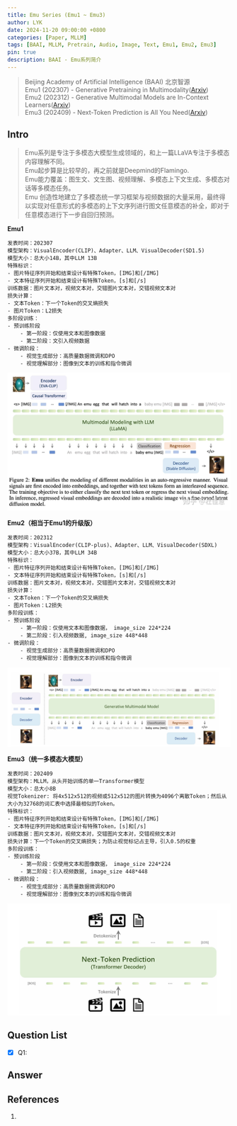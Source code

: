 ```yaml
---
title: Emu Series (Emu1 ~ Emu3)
author: LYK
date: 2024-11-20 09:00:00 +0800
categories: [Paper, MLLM]
tags: [BAAI, MLLM, Pretrain, Audio, Image, Text, Emu1, Emu2, Emu3]
pin: true
description: BAAI - Emu系列简介
---
```

> Beijing Academy of Artificial Intelligence (BAAI) 北京智源  
> Emu1 (202307) - Generative Pretraining in Multimodality([Arxiv](https://arxiv.org/abs/2307.03024))  
> Emu2 (202312) - Generative Multimodal Models are In-Context Learners([Arxiv](https://arxiv.org/abs/2312.13286))  
> Emu3 (202409) - Next-Token Prediction is All You Need([Arxiv](https://arxiv.org/abs/2409.18869))  

## Intro
> Emu系列是专注于多模态大模型生成领域的，和上一篇LLaVA专注于多模态内容理解不同。  
> Emu起步算是比较早的，再之前就是Deepmind的Flamingo.  
> Emu能力覆盖：图生文、文生图、视频理解、多模态上下文生成、多模态对话等多模态任务。  
> Emu 创造性地建立了多模态统一学习框架与视频数据的大量采用，最终得以实现对任意形式的多模态的上下文序列进行图文任意模态的补全，即对于任意模态进行下一步自回归预测。  

**Emu1**
```angular2html
发表时间：202307
模型架构：VisualEncoder(CLIP)、Adapter、LLM、VisualDecoder(SD1.5)
模型大小：总大小14B，其中LLM 13B
特殊标识：
- 图片特征序列开始和结束设计有特殊Token，[IMG]和[/IMG]
- 文本特征序列开始和结束设计有特殊Token，[s]和[/s]
训练数据：图片文本对，视频文本对，交错图片文本对，交错视频文本对
损失计算：
- 文本Token：下一个Token的交叉熵损失
- 图片Token：L2损失
多阶段训练：
- 预训练阶段
    - 第一阶段：仅使用文本和图像数据
    - 第二阶段：文引入视频数据
- 微调阶段：
    - 视觉生成部分：高质量数据微调和DPO
    - 视觉理解部分：图像到文本的训练和指令微调
```
![Emu1架构图](/assets/img/MLLM/EMU1.jpg)

**Emu2（相当于Emu1的升级版）**
```angular2html
发表时间：202312
模型架构：VisualEncoder(CLIP-plus)、Adapter、LLM、VisualDecoder(SDXL)
模型大小：总大小37B，其中LLM 34B
特殊标识：
- 图片特征序列开始和结束设计有特殊Token，[IMG]和[/IMG]
- 文本特征序列开始和结束设计有特殊Token，[s]和[/s]
训练数据：图片文本对，视频文本对，交错图片文本对，交错视频文本对
损失计算：
- 文本Token：下一个Token的交叉熵损失
- 图片Token：L2损失
多阶段训练：
- 预训练阶段
    - 第一阶段：仅使用文本和图像数据， image_size 224*224
    - 第二阶段：引入视频数据, image_size 448*448
- 微调阶段：
    - 视觉生成部分：高质量数据微调和DPO
    - 视觉理解部分：图像到文本的训练和指令微调
```
![Emu2架构图](/assets/img/MLLM/EMU2.jpg)

**Emu3（统一多模态大模型）**
```angular2html
发表时间：202409
模型架构：MLLM，从头开始训练的单一Transformer模型
模型大小：总大小8B
视觉Tokenizer: 将4x512x512的视频或512x512的图片转换为4096个离散Token；然后从大小为32768的词汇表中选择最相似的Token。
特殊标识：
- 图片特征序列开始和结束设计有特殊Token，[IMG]和[/IMG]
- 文本特征序列开始和结束设计有特殊Token，[s]和[/s]
训练数据：图片文本对，视频文本对，交错图片文本对，交错视频文本对
损失计算：下一个Token的交叉熵损失；为防止视觉标记占主导，引入0.5的权重
多阶段训练：
- 预训练阶段
    - 第一阶段：仅使用文本和图像数据， image_size 224*224
    - 第二阶段：引入视频数据, image_size 448*448
- 微调阶段：
    - 视觉生成部分：高质量数据微调和DPO
    - 视觉理解部分：图像到文本的训练和指令微调
```
![Emu3架构图](/assets/img/MLLM/EMU3.jpg)


## Question List
- [x] Q1: 

## Answer

## References
1. 
